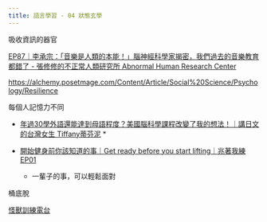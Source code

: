 ```yaml
---
title: 語言學習 - 04 狀態玄學
---
```



吸收資訊的器官


[EP87｜李承宗：「音樂是人類的本能！」腦神經科學家揭密，我們過去的音樂教育都錯了 - 張修修的不正常人類研究所 Abnormal Human Research Center](https://www.youtube.com/watch?v=fyKju1yIxnk)


https://alchemy.posetmage.com/Content/Article/Social%20Science/Psychology/Resilience

每個人記憶力不同


* [年過30學外語還能達到母語程度？美國腦科學課程改變了我的想法！｜講日文的台灣女生 Tiffany蒂芬泥](https://www.youtube.com/watch?v=M0lw4AeFqc0)
  * 


* [開始健身前你該知道的事｜Get ready before you start lifting｜兆著我練 EP01](https://www.youtube.com/watch?v=6aPiiplJd5k)
  * 一輩子的事，可以輕鬆面對


桶底脫


[怪獸訓練電台](https://www.youtube.com/@monstertraining)

